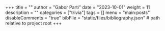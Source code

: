 +++
title = ""
author = "Gabor Parti"
date = "2023-10-01"
weight = 11
description = ""
categories = ["trivia"]
tags = []
menu = "main:posts"
disableComments = "true"
bibFile = "static/files/bibliography.json" # path relative to project root
+++

<!-- 
# Bibliography

{{< bibliography cited >}} -->